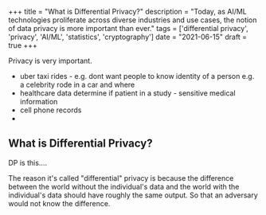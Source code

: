 +++
title = "What is Differential Privacy?"
description = "Today, as AI/ML technologies proliferate across diverse industries and use cases, the notion of data privacy is more important than ever."
tags = ['differential privacy', 'privacy', 'AI/ML', 'statistics', 'cryptography']
date = "2021-06-15"
draft = true
+++

Privacy is very important.

* uber taxi rides - e.g. dont want people to know identity of a person e.g. a celebrity rode in a car and where
* healthcare data determine if patient in a study - sensitive medical information
* cell phone records
* 


## What is Differential Privacy?

DP is this....

The reason it's called "differential" privacy is because the difference between the world without the individual's data and the world with the individual's data should have roughly the same output. So that an adversary would not know the difference.